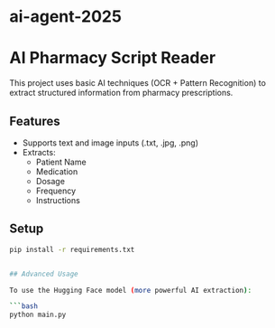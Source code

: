 # ai-agent-2025

# AI Pharmacy Script Reader

This project uses basic AI techniques (OCR + Pattern Recognition) to extract structured information from pharmacy prescriptions.

## Features
- Supports text and image inputs (.txt, .jpg, .png)
- Extracts:
  - Patient Name
  - Medication
  - Dosage
  - Frequency
  - Instructions

## Setup
```bash
pip install -r requirements.txt


## Advanced Usage

To use the Hugging Face model (more powerful AI extraction):

```bash
python main.py
